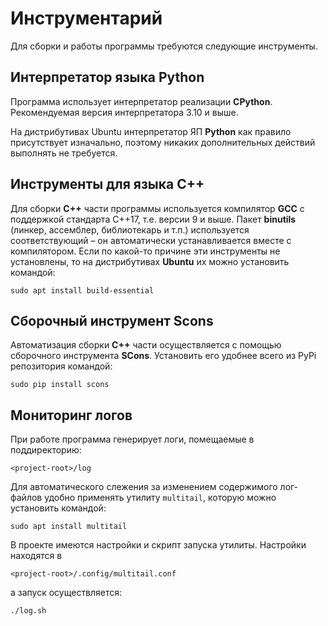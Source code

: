 # Инструментарий

Для сборки и работы программы требуются следующие инструменты.

## Интерпретатор языка Python

Программа использует интерпретатор реализации **CPython**. Рекомендуемая версия интерпретатора 3.10 и выше. 

На дистрибутивах Ubuntu интерпретатор ЯП **Python** как правило присутствует изначально, поэтому никаких дополнительных действий выполнять не требуется.

## Инструменты для языка С++

Для сборки **C++** части программы используется компилятор **GCC** с поддержкой стандарта С++17, т.е. версии 9 и выше. Пакет **binutils** (линкер, ассемблер, библиотекарь и т.п.) используется соответствующий&nbsp;– он автоматически устанавливается вместе с компилятором. Если по какой-то причине эти инструменты не установлены, то на дистрибутивах **Ubuntu** их можно установить командой:

```shell
sudo apt install build-essential
```

## Сборочный инструмент Scons

Автоматизация сборки **C++** части осуществляется с помощью сборочного инструмента **SCons**. Установить его удобнее всего из PyPi репозитория командой:

```shell
sudo pip install scons
```

## Мониторинг логов

При работе программа генерирует логи, помещаемые в поддиректорию:

```
<project-root>/log
```

Для автоматического слежения за изменением содержимого лог-файлов удобно применять утилиту `multitail`, которую можно установить командой:

```shell
sudo apt install multitail
```

В проекте имеются настройки и скрипт запуска утилиты. Настройки находятся в

```shell
<project-root>/.config/multitail.conf
```

а запуск осуществляется:

```shell
./log.sh
```

